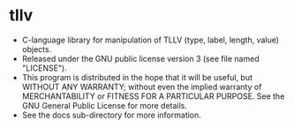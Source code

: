 # tllv
* C-language library for manipulation of TLLV (type, label, length, value) objects.
* Released under the GNU public license version 3 (see file named "LICENSE").
*  This program is distributed in the hope that it will be useful, but WITHOUT ANY WARRANTY; without even the implied warranty of MERCHANTABILITY or FITNESS FOR A PARTICULAR PURPOSE.  See the GNU General Public License for more details.
* See the docs sub-directory for more information.

